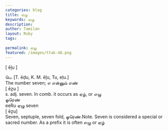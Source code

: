 ```yaml
---
categories: blog
title: ஏழு
keywords: ஏழு
description: 
author: Tamilan
layout: Ruby
tags: 
 
permalink: ஏழு
featured: /images/ttak-48.png
---
```

  
[ ēḻu ]  
  
பெ. [T. ēḍu, K. M. ēḻu, Tu, eḷu.]  
The number seven; எ என்னும் எண்  
[ ēẕu ]  
s. adj. seven. In comb. it occurs as ஏழ், or எழு  
ஓரெண்  
eeRu ஏழு seven  
[ ēẕu]  
Seven, septuple, seven fold, ஓரெண்.Note. Seven is considered a special or sacred number. As a prefix it is often எழு or ஏழ்